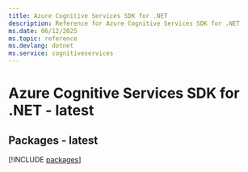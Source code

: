 ```yaml
---
title: Azure Cognitive Services SDK for .NET
description: Reference for Azure Cognitive Services SDK for .NET
ms.date: 06/12/2025
ms.topic: reference
ms.devlang: dotnet
ms.service: cognitiveservices
---
```

# Azure Cognitive Services SDK for .NET - latest
## Packages - latest
[!INCLUDE [packages](cognitive-services-index.md)]